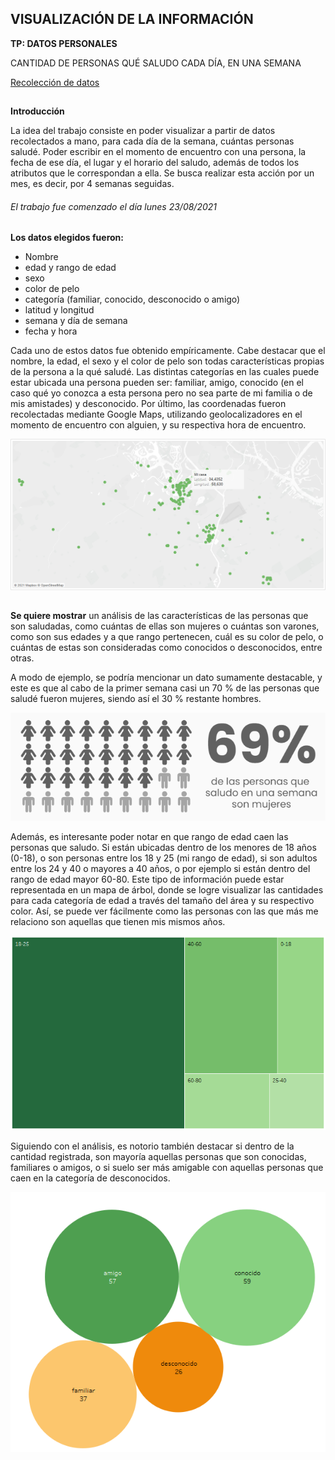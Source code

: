 ## VISUALIZACIÓN DE LA INFORMACIÓN
**TP: DATOS PERSONALES**

CANTIDAD DE PERSONAS QUÉ SALUDO CADA DÍA, EN UNA SEMANA

[Recolección de datos](datospersonales.csv)
##

**Introducción**

La idea del trabajo consiste en poder visualizar a partir de datos recolectados a mano, para cada día de la semana, cuántas personas saludé. Poder escribir en el momento de encuentro con una persona, la fecha de ese día, el lugar y el horario del saludo, además de todos los atributos que le correspondan a ella. Se busca realizar esta acción por un mes, es decir, por 4 semanas seguidas.

###### El trabajo fue comenzado el día lunes 23/08/2021

##
**Los datos elegidos fueron:** 

- Nombre
- edad y rango de edad
- sexo
- color de pelo
- categoría (familiar, conocido, desconocido o amigo)
- latitud y longitud
- semana y día de semana
- fecha y hora

Cada uno de estos datos fue obtenido empíricamente. Cabe destacar que el nombre, la edad, el sexo y el color de pelo son todas características propias de la persona a la qué saludé. Las distintas categorías en las cuales puede estar ubicada una persona pueden ser: familiar, amigo, conocido (en el caso qué yo conozca a esta persona pero no sea parte de mi familia o de mis amistades) y desconocido. Por último, las coordenadas fueron recolectadas mediante Google Maps, utilizando geolocalizadores en el momento de encuentro con alguien, y su respectiva hora de encuentro.

![mapa con puntos geolocalizados](mapa.png)

##
**Se quiere mostrar**
un análisis de las características de las personas que son saludadas, como cuántas de ellas son mujeres o cuántas son varones, como son sus edades y a que rango pertenecen, cuál es su color de pelo, o cuántas de estas son consideradas como conocidos o desconocidos, entre otras.

A modo de ejemplo, se podría mencionar un dato sumamente destacable, y este es que al cabo de la primer semana casi un 70 % de las personas que saludé fueron mujeres, siendo así el 30 % restante hombres.

![porcentaje de mujeres saludadas](porcentajemujeres.png)

Además, es interesante poder notar en que rango de edad caen las personas que saludo. Si están ubicadas dentro de los menores de 18 años (0-18), o son personas entre los 18 y 25 (mi rango de edad), si son adultos entre los 24 y 40 o mayores a 40 años, o por ejemplo si están dentro del rango de edad mayor 60-80. Este tipo de información puede estar representada en un mapa de árbol, donde se logre visualizar las cantidades para cada categoría de edad a través del tamaño del área y su respectivo color. Así, se puede ver fácilmente como las personas con las que más me relaciono son aquellas que tienen mis mismos años.

![personas por rango de edad](rangoedad.png)

Siguiendo con el análisis, es notorio también destacar si dentro de la cantidad registrada, son mayoría aquellas personas que son conocidas, familiares o amigos, o si suelo ser más amigable con aquellas personas que caen en la categoría de desconocidos.

![amigo, familiar, conocido, desconocido](categoria.png)


